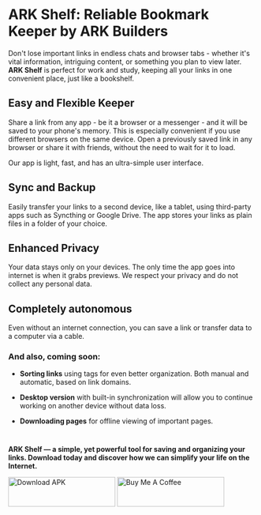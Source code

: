 # ARK Shelf: Reliable Bookmark Keeper by ARK Builders

Don't lose important links in endless chats and browser tabs - whether it's vital information, intriguing content, or something you plan to view later. **ARK Shelf** is perfect for work and study, keeping all your links in one convenient place, just like a bookshelf.

## Easy and Flexible Keeper

Share a link from any app - be it a browser or a messenger - and it will be saved to your phone's memory. This is especially convenient if you use different browsers on the same device. Open a previously saved link in any browser or share it with friends, without the need to wait for it to load.

Our app is light, fast, and has an ultra-simple user interface.

## Sync and Backup

Easily transfer your links to a second device, like a tablet, using third-party apps such as Syncthing or Google Drive. The app stores your links as plain files in a folder of your choice.

## Enhanced Privacy

Your data stays only on your devices. The only time the app goes into internet is when it grabs previews. We respect your privacy and do not collect any personal data.

## Completely autonomous

Even without an internet connection, you can save a link or transfer data to a computer via a cable.

### And also, coming soon:

- **Sorting links** using tags for even better organization. Both manual and automatic, based on link domains.

- **Desktop version** with built-in synchronization will allow you to continue working on another device without data loss.

- **Downloading pages** for offline viewing of important pages.

#

**ARK Shelf — a simple, yet powerful tool for saving and organizing your links. Download today and discover how we can simplify your life on the Internet.**

<a href="https://www.ark-builders.dev/apps/shelf" target="_blank"><img src="https://github-production-user-asset-6210df.s3.amazonaws.com/581023/255703247-978df9c0-3de4-44ed-97f1-ae46631af49d.png" alt="Download APK" style="height: 60px !important;width: 217px !important;" ></a>
<a href="https://www.buymeacoffee.com/arkbuilders" target="_blank"><img src="https://cdn.buymeacoffee.com/buttons/v2/default-yellow.png" alt="Buy Me A Coffee" style="height: 60px !important;width: 217px !important;" ></a>

  
